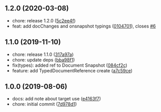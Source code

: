 ## 1.2.0 (2020-03-08)

- chore: release 1.2.0 ([5c2ee4f](https://github.com/bbangert/typesafe-node-firestore/commit/5c2ee4f))
- feat: add docChanges and onsnapshot typings ([0104701](https://github.com/bbangert/typesafe-node-firestore/commit/0104701)), closes [#6](https://github.com/bbangert/typesafe-node-firestore/issues/6)

## 1.1.0 (2019-11-10)

- chore: release 1.1.0 ([317a97a](https://github.com/bbangert/typesafe-node-firestore/commit/317a97a))
- chore: update deps ([bba98f1](https://github.com/bbangert/typesafe-node-firestore/commit/bba98f1))
- fix(types): added ref to Document Snapshot ([084cf2c](https://github.com/bbangert/typesafe-node-firestore/commit/084cf2c))
- feature: add TypedDocumentReference create ([a7c59ce](https://github.com/bbangert/typesafe-node-firestore/commit/a7c59ce))

## 1.0.0 (2019-08-06)

- docs: add note about target use ([e4163f7](https://github.com/bbangert/typesafe-node-firestore/commit/e4163f7))
- chore: initial commit ([7d978d1](https://github.com/bbangert/typesafe-node-firestore/commit/7d978d1))

